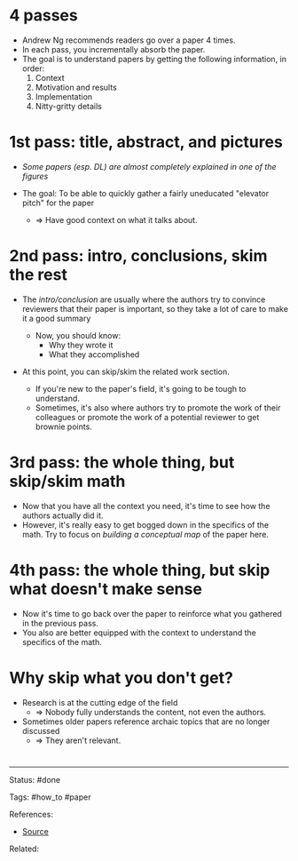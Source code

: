 # 4 passes
- Andrew Ng recommends readers go over a paper 4 times.
- In each pass, you incrementally absorb the paper.
- The goal is to understand papers by getting the following information, in order:
	1. Context
	2. Motivation and results
	3. Implementation
	4. Nitty-gritty details

# 1st pass: title, abstract, and pictures
- *Some papers (esp. DL) are almost completely explained in one of the figures*

- The goal: To be able to quickly gather a fairly uneducated "elevator pitch" for the paper 
	- => Have good context on what it talks about.


# 2nd pass: intro, conclusions, skim the rest
- The *intro/conclusion* are usually where the authors try to convince reviewers that their paper is important, so they take a lot of care to make it a good summary
	- Now, you should know:
		- Why they wrote it
		- What they accomplished

- At this point, you can skip/skim the related work section.
	- If you're new to the paper's field, it's going to be tough to understand.
	- Sometimes, it's also where authors try to promote the work of their colleagues or promote the work of a potential reviewer to get brownie points.

# 3rd pass: the whole thing, but skip/skim math

- Now that you have all the context you need, it's time to see how the authors actually did it.
- However, it's really easy to get bogged down in the specifics of the math. Try to focus on *building a conceptual map* of the paper here.


# 4th pass: the whole thing, but skip what doesn't make sense

- Now it's time to go back over the paper to reinforce what you gathered in the previous pass.
- You also are better equipped with the context to understand the specifics of the math.


# Why skip what you don't get?

- Research is at the cutting edge of the field
	- => Nobody fully understands the content, not even the authors.
- Sometimes older papers reference archaic topics that are no longer discussed
	- => They aren't relevant.


# 

---
Status: #done 

Tags: #how_to #paper 

References:
- [Source](https://twitter.com/marktenenholtz/status/1498644231149142025)

Related:
